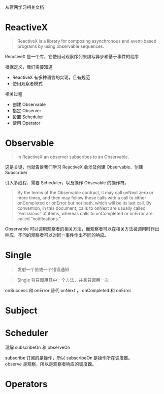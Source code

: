 从官网学习相关文档

# ReactiveX

> ReactiveX is a library for composing asynchronous and event-based programs by using observable sequences.

ReactiveX 是一个库，它使用可观察序列来编写异步和基于事件的程序

根据定义，我们需要知道
* ReactiveX 有多种语言的实现，且有规范
* 使用观察者模式



相关过程

* 创建 Observable
* 指定 Observer
* 设置 Scheduler
* 使用 Operator


# Observable
> In ReactiveX an observer subscribes to an Observable.

这是关键，也就告诉我们学习 ReactiveX 会涉及创建 Observable、创建 Subscriber

引入多线程，需要 Scheduler，以及操作 Obsevable 的操作符。

> By the terms of the Observable contract, it may call onNext zero or more times, and then may follow those calls with a call to either onCompleted or onError but not both, which will be its last call. By convention, in this document, calls to onNext are usually called “emissions” of items, whereas calls to onCompleted or onError are called “notifications.”

Observable 可以调用观察者的相关方法，而观察者可以在相关方法被调用时作出响应，不同的观察者可以对同一事件作出不同的响应。

# Single
> 发射一个值或一个错误通知

> Single 将只调用其中一个方法，并且只调用一次

onSuccess 和 onError 替代 onNext ， onCompleted 和 onError

# Subject

# Scheduler
理解 subscribeOn 和 observeOn

subscribe 订阅的是操作，所以 subscribeOn 是操作所在调度器。  
observe 是观察，所以是观察者响应的调度器。

# Operators

